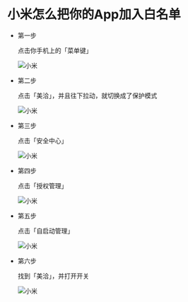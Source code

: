# 小米怎么把你的App加入白名单

* 第一步
	
	点击你手机上的「菜单键」
	
	![小米](https://jianminzhu.github.io/android_app_setting/xiaomi/pic/xiaomi_1.png)
	
* 第二步
	
	点击「美洽」，并且往下拉动，就切换成了保护模式
	
	![小米](https://jianminzhu.github.io/android_app_setting/xiaomi/pic/xiaomi_1_1.png)


* 第三步
	
	点击「安全中心」
	
	![小米](https://jianminzhu.github.io/android_app_setting/xiaomi/pic/xiaomi_2.png)

* 第四步
	
	点击「授权管理」
	
	![小米](https://jianminzhu.github.io/android_app_setting/xiaomi/pic/xiaomi_3.png)

* 第五步
	
	点击「自启动管理」
	
	![小米](https://jianminzhu.github.io/android_app_setting/xiaomi/pic/xiaomi_4.png)
	
* 第六步
	
	找到「美洽」，并打开开关
	
	![小米](https://jianminzhu.github.io/android_app_setting/xiaomi/pic/xiaomi_5.png)

